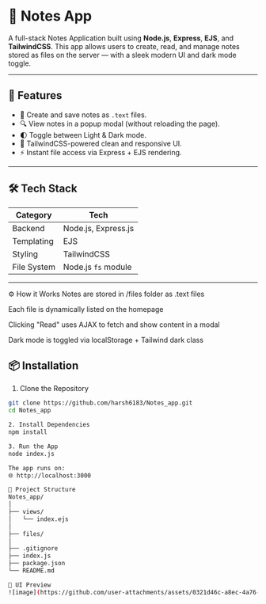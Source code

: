 # 📝 Notes App

A full-stack Notes Application built using **Node.js**, **Express**, **EJS**, and **TailwindCSS**. This app allows users to create, read, and manage notes stored as files on the server — with a sleek modern UI and dark mode toggle.

---

## 🚀 Features

- 📄 Create and save notes as `.text` files.
- 🔍 View notes in a popup modal (without reloading the page).
- 🌓 Toggle between Light & Dark mode.
- 🎨 TailwindCSS-powered clean and responsive UI.
- ⚡ Instant file access via Express + EJS rendering.

---

## 🛠️ Tech Stack

| Category    | Tech       |
|-------------|------------|
| Backend     | Node.js, Express.js |
| Templating  | EJS        |
| Styling     | TailwindCSS |
| File System | Node.js `fs` module |

---

⚙️ How it Works
Notes are stored in /files folder as .text files

Each file is dynamically listed on the homepage

Clicking "Read" uses AJAX to fetch and show content in a modal

Dark mode is toggled via localStorage + Tailwind dark class

## 📦 Installation
1. Clone the Repository

```bash
git clone https://github.com/harsh6183/Notes_app.git
cd Notes_app

2. Install Dependencies
npm install

3. Run the App
node index.js

The app runs on:
🌐 http://localhost:3000

📁 Project Structure
Notes_app/
│
├── views/                
│   └── index.ejs
│
├── files/                 
│
├── .gitignore
├── index.js          
├── package.json
└── README.md

📸 UI Preview
![image](https://github.com/user-attachments/assets/0321d46c-a8ec-4a76-b7a6-71f127554403)
